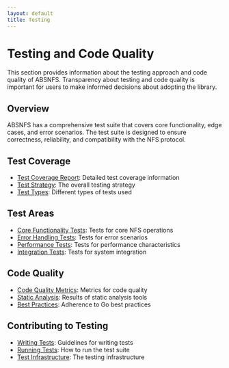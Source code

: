```yaml
---
layout: default
title: Testing
---
```


# Testing and Code Quality

This section provides information about the testing approach and code quality of ABSNFS. Transparency about testing and code quality is important for users to make informed decisions about adopting the library.

## Overview

ABSNFS has a comprehensive test suite that covers core functionality, edge cases, and error scenarios. The test suite is designed to ensure correctness, reliability, and compatibility with the NFS protocol.

## Test Coverage

- [Test Coverage Report](./coverage.md): Detailed test coverage information
- [Test Strategy](./strategy.md): The overall testing strategy
- [Test Types](./types.md): Different types of tests used

## Test Areas

- [Core Functionality Tests](./core-tests.md): Tests for core NFS operations
- [Error Handling Tests](./error-tests.md): Tests for error scenarios
- [Performance Tests](./performance-tests.md): Tests for performance characteristics
- [Integration Tests](./integration-tests.md): Tests for system integration

## Code Quality

- [Code Quality Metrics](./quality-metrics.md): Metrics for code quality
- [Static Analysis](./static-analysis.md): Results of static analysis tools
- [Best Practices](./best-practices.md): Adherence to Go best practices

## Contributing to Testing

- [Writing Tests](./writing-tests.md): Guidelines for writing tests
- [Running Tests](./running-tests.md): How to run the test suite
- [Test Infrastructure](./infrastructure.md): The testing infrastructure